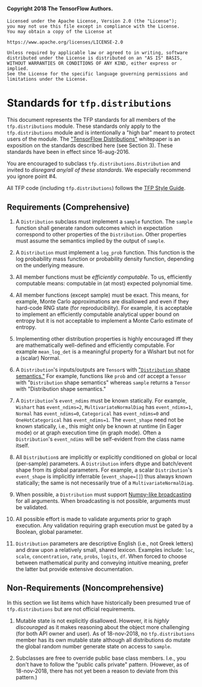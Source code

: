 #### Copyright 2018 The TensorFlow Authors.

```none
Licensed under the Apache License, Version 2.0 (the "License");
you may not use this file except in compliance with the License.
You may obtain a copy of the License at

https://www.apache.org/licenses/LICENSE-2.0

Unless required by applicable law or agreed to in writing, software
distributed under the License is distributed on an "AS IS" BASIS,
WITHOUT WARRANTIES OR CONDITIONS OF ANY KIND, either express or implied.
See the License for the specific language governing permissions and
limitations under the License.
```

# Standards for `tfp.distributions`

This document represents the TFP standards for all members of the
`tfp.distributions` module. These standards only apply to the
`tfp.distributions` module and is intentionally a "high bar" meant to protect
users of the module. The ["TensorFlow Distributions"](
https://arxiv.org/abs/1711.10604) whitepaper is an exposition on the standards
described here (see Section 3). These standards have been in effect since
16-aug-2016.

You are encouraged to subclass `tfp.distributions.Distribution` and invited to
_disregard any/all of these standards_. We especially recommend you ignore point
#4.

All TFP code (including `tfp.distributions`) follows the [TFP Style Guide](
https://github.com/tensorflow/probability/blob/master/STYLE_GUIDE.md#tensorflow-probability-style-guide).

## Requirements (Comprehensive)

1. A `Distribution` subclass must implement a `sample` function. The `sample`
   function shall generate random outcomes which in expectation correspond to
   other properties of the `Distribution`. Other properties must assume the
   semantics implied by the output of `sample`.

2. A `Distribution` must implement a `log_prob` function. This function is the
   log probability mass function or probability density function, depending on
   the underlying measure.

3. All member functions must be _efficiently computable_. To us, efficiently
   computable means: computable in (at most) expected polynomial time.

4. All member functions (except sample) must be exact. This means, for example,
   Monte Carlo approximations are disallowed and even if they hard-code RNG
   state (for reproducibility). For example, it is acceptable to implement an
   efficiently computable analytical upper bound on entropy but it is not
   acceptable to implement a Monte Carlo estimate of entropy.

5. Implementing other distribution properties is highly encouraged iff they are
   mathematically well-defined and efficiently computable. For example
   `mean_log_det` is a meaningful property for a Wishart but not for a (scalar)
   Normal.

6. A `Distribution`'s inputs/outputs are `Tensor`s with ["`Distribution` shape
   semantics."](
   https://github.com/tensorflow/probability/blob/master/tensorflow_probability/examples/jupyter_notebooks/Understanding_TensorFlow_Distributions_Shapes.ipynb)
   For example, functions like `prob` and `cdf` accept a `Tensor` with
   "`Distribution` shape semantics" whereas `sample` returns a `Tensor` with
   "Distribution shape semantics."

7. A `Distribution`'s `event_ndims` must be known statically. For example,
   `Wishart` has `event_ndims=2`, `MultivariateNormalDiag` has `event_ndims=1`,
   `Normal` has `event_ndims=0`, `Categorical` has `event_ndims=0` and
   `OneHotCategorical` has `event_ndims=1`. The `event_shape` need not be known
   statically, i.e., this might only be known at runtime (in Eager mode) or at
   graph execution time (in graph mode). Often a `Distribution`'s `event_ndims`
   will be self-evident from the class name itself.

8. All `Distribution`s are implicitly or explicitly conditioned on global or
   local (per-sample) parameters. A `Distribution` infers dtype and batch/event
   shape from its global parameters. For example, a scalar `Distribution`'s
   `event_shape` is implicitly inferrable (`event_shape=[]`) thus always known
   statically; the same is not necessarily true of a `MultivariateNormalDiag`.

9. When possible, a `Distribution` must support [Numpy-like broadcasting](
   https://docs.scipy.org/doc/numpy-1.15.0/user/basics.broadcasting.html)
   for all arguments. When broadcasting is not possible, arguments must be
     validated.

10. All possible effort is made to validate arguments prior to graph execution.
    Any validation requiring graph execution must be gated by a Boolean,
    global parameter.

11. `Distribution` parameters are descriptive English (i.e., not Greek letters)
    and draw upon a relatively small, shared lexicon. Examples include: `loc`,
    `scale`, `concentration`, `rate`, `probs`, `logits`, `df`. When forced to
    choose between mathematical purity and conveying intuitive meaning, prefer
    the latter but provide extensive documentation.

## Non-Requirements (Noncomprehensive)

In this section we list items which have historically been presumed true of
`tfp.distributions` but are not official requirements.

1. Mutable state is not explicitly disallowed. However, it is _highly
   discouraged_ as it makes reasoning about the object more challenging (for
   both API owner and user). As of 18-nov-2018, no `tfp.distributions` member
   has its own mutable state although all distributions do mutate the global
   random number generate state on access to `sample`.

2. Subclasses are free to override public base class members. I.e., you don't
   have to follow the "public calls private" pattern. (However, as of
   18-nov-2018, there has not yet been a reason to deviate from this pattern.)
